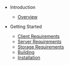 * Introduction
	* [Overview](README.md)

* Getting Started
	* [Client Requirements](vessel_client.md#client-requirements)
	* [Server Requirements](vessel_server.md#client-requirements)
	* [Storage Requirements](storage.md)
	* [Building](building.md)
	* [Installation](installing.md)
